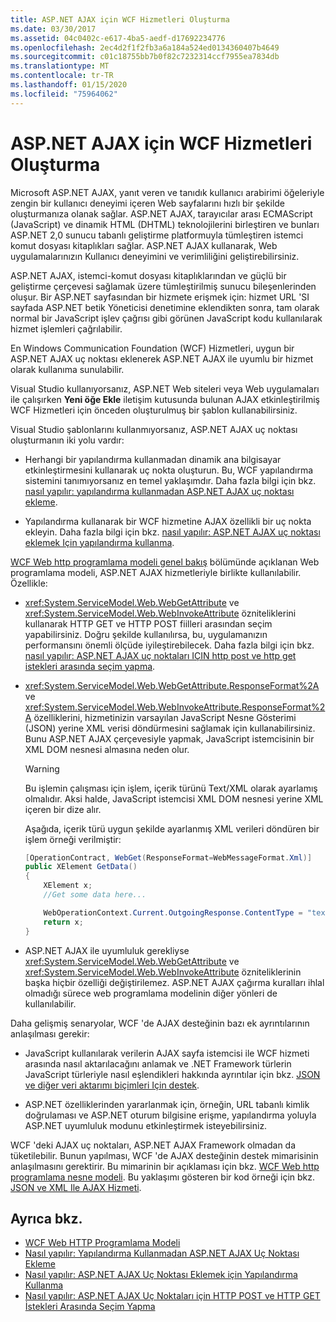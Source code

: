 ```yaml
---
title: ASP.NET AJAX için WCF Hizmetleri Oluşturma
ms.date: 03/30/2017
ms.assetid: 04c0402c-e617-4ba5-aedf-d17692234776
ms.openlocfilehash: 2ec4d2f1f2fb3a6a184a524ed0134360407b4649
ms.sourcegitcommit: c01c18755bb7b0f82c7232314ccf7955ea7834db
ms.translationtype: MT
ms.contentlocale: tr-TR
ms.lasthandoff: 01/15/2020
ms.locfileid: "75964062"
---
```

# <a name="creating-wcf-services-for-aspnet-ajax"></a>ASP.NET AJAX için WCF Hizmetleri Oluşturma

Microsoft ASP.NET AJAX, yanıt veren ve tanıdık kullanıcı arabirimi öğeleriyle zengin bir kullanıcı deneyimi içeren Web sayfalarını hızlı bir şekilde oluşturmanıza olanak sağlar. ASP.NET AJAX, tarayıcılar arası ECMAScript (JavaScript) ve dinamik HTML (DHTML) teknolojilerini birleştiren ve bunları ASP.NET 2,0 sunucu tabanlı geliştirme platformuyla tümleştiren istemci komut dosyası kitaplıkları sağlar. ASP.NET AJAX kullanarak, Web uygulamalarınızın Kullanıcı deneyimini ve verimliliğini geliştirebilirsiniz.

ASP.NET AJAX, istemci-komut dosyası kitaplıklarından ve güçlü bir geliştirme çerçevesi sağlamak üzere tümleştirilmiş sunucu bileşenlerinden oluşur. Bir ASP.NET sayfasından bir hizmete erişmek için: hizmet URL 'SI sayfada ASP.NET betik Yöneticisi denetimine eklendikten sonra, tam olarak normal bir JavaScript işlev çağrısı gibi görünen JavaScript kodu kullanılarak hizmet işlemleri çağrılabilir.

En Windows Communication Foundation (WCF) Hizmetleri, uygun bir ASP.NET AJAX uç noktası eklenerek ASP.NET AJAX ile uyumlu bir hizmet olarak kullanıma sunulabilir.

Visual Studio kullanıyorsanız, ASP.NET Web siteleri veya Web uygulamaları ile çalışırken **Yeni öğe Ekle** iletişim kutusunda bulunan AJAX etkinleştirilmiş WCF Hizmetleri için önceden oluşturulmuş bir şablon kullanabilirsiniz.

Visual Studio şablonlarını kullanmıyorsanız, ASP.NET AJAX uç noktası oluşturmanın iki yolu vardır:

- Herhangi bir yapılandırma kullanmadan dinamik ana bilgisayar etkinleştirmesini kullanarak uç nokta oluşturun. Bu, WCF yapılandırma sistemini tanımıyorsanız en temel yaklaşımdır. Daha fazla bilgi için bkz. [nasıl yapılır: yapılandırma kullanmadan ASP.NET AJAX uç noktası ekleme](../../../../docs/framework/wcf/feature-details/how-to-add-an-aspnet-ajax-endpoint-without-using-configuration.md).

- Yapılandırma kullanarak bir WCF hizmetine AJAX özellikli bir uç nokta ekleyin. Daha fazla bilgi için bkz. [nasıl yapılır: ASP.NET AJAX uç noktası eklemek Için yapılandırma kullanma](../../../../docs/framework/wcf/feature-details/how-to-use-configuration-to-add-an-aspnet-ajax-endpoint.md).

[WCF Web http programlama modeli genel bakış](../../../../docs/framework/wcf/feature-details/wcf-web-http-programming-model-overview.md) bölümünde açıklanan Web programlama modeli, ASP.NET AJAX hizmetleriyle birlikte kullanılabilir. Özellikle:

- <xref:System.ServiceModel.Web.WebGetAttribute> ve <xref:System.ServiceModel.Web.WebInvokeAttribute> özniteliklerini kullanarak HTTP GET ve HTTP POST fiilleri arasından seçim yapabilirsiniz. Doğru şekilde kullanılırsa, bu, uygulamanızın performansını önemli ölçüde iyileştirebilecek. Daha fazla bilgi için bkz. [nasıl yapılır: ASP.NET AJAX uç noktaları IÇIN http post ve http get istekleri arasında seçim yapma](../../../../docs/framework/wcf/feature-details/http-post-and-http-get-requests-for-aspnet-ajax-endpoints.md).

- <xref:System.ServiceModel.Web.WebGetAttribute.ResponseFormat%2A> ve <xref:System.ServiceModel.Web.WebInvokeAttribute.ResponseFormat%2A> özelliklerini, hizmetinizin varsayılan JavaScript Nesne Gösterimi (JSON) yerine XML verisi döndürmesini sağlamak için kullanabilirsiniz. Bunu ASP.NET AJAX çerçevesiyle yapmak, JavaScript istemcisinin bir XML DOM nesnesi almasına neden olur.

  > [!WARNING]
  > Bu işlemin çalışması için işlem, içerik türünü Text/XML olarak ayarlamış olmalıdır. Aksi halde, JavaScript istemcisi XML DOM nesnesi yerine XML içeren bir dize alır.

    Aşağıda, içerik türü uygun şekilde ayarlanmış XML verileri döndüren bir işlem örneği verilmiştir:

  ```csharp
  [OperationContract, WebGet(ResponseFormat=WebMessageFormat.Xml)]
  public XElement GetData()
  {
      XElement x;
      //Get some data here...

      WebOperationContext.Current.OutgoingResponse.ContentType = "text/xml";
      return x;
  }
  ```

- ASP.NET AJAX ile uyumluluk gerekliyse <xref:System.ServiceModel.Web.WebGetAttribute> ve <xref:System.ServiceModel.Web.WebInvokeAttribute> özniteliklerinin başka hiçbir özelliği değiştirilemez. ASP.NET AJAX çağırma kuralları ihlal olmadığı sürece web programlama modelinin diğer yönleri de kullanılabilir.

 Daha gelişmiş senaryolar, WCF 'de AJAX desteğinin bazı ek ayrıntılarının anlaşılması gerekir:

- JavaScript kullanılarak verilerin AJAX sayfa istemcisi ile WCF hizmeti arasında nasıl aktarılacağını anlamak ve .NET Framework türlerin JavaScript türleriyle nasıl eşlendikleri hakkında ayrıntılar için bkz. [JSON ve diğer veri aktarımı biçimleri Için destek](../../../../docs/framework/wcf/feature-details/support-for-json-and-other-data-transfer-formats.md).

- ASP.NET özelliklerinden yararlanmak için, örneğin, URL tabanlı kimlik doğrulaması ve ASP.NET oturum bilgisine erişme, yapılandırma yoluyla ASP.NET uyumluluk modunu etkinleştirmek isteyebilirsiniz.

WCF 'deki AJAX uç noktaları, ASP.NET AJAX Framework olmadan da tüketilebilir. Bunun yapılması, WCF 'de AJAX desteğinin destek mimarisinin anlaşılmasını gerektirir. Bu mimarinin bir açıklaması için bkz. [WCF Web http programlama nesne modeli](../../../../docs/framework/wcf/feature-details/wcf-web-http-programming-object-model.md). Bu yaklaşımı gösteren bir kod örneği için bkz. [JSON ve XML Ile AJAX Hizmeti](../../../../docs/framework/wcf/samples/ajax-service-with-json-and-xml-sample.md).

## <a name="see-also"></a>Ayrıca bkz.

- [WCF Web HTTP Programlama Modeli](../../../../docs/framework/wcf/feature-details/wcf-web-http-programming-model.md)
- [Nasıl yapılır: Yapılandırma Kullanmadan ASP.NET AJAX Uç Noktası Ekleme](../../../../docs/framework/wcf/feature-details/how-to-add-an-aspnet-ajax-endpoint-without-using-configuration.md)
- [Nasıl yapılır: ASP.NET AJAX Uç Noktası Eklemek için Yapılandırma Kullanma](../../../../docs/framework/wcf/feature-details/how-to-use-configuration-to-add-an-aspnet-ajax-endpoint.md)
- [Nasıl yapılır: ASP.NET AJAX Uç Noktaları için HTTP POST ve HTTP GET İstekleri Arasında Seçim Yapma](../../../../docs/framework/wcf/feature-details/http-post-and-http-get-requests-for-aspnet-ajax-endpoints.md)
